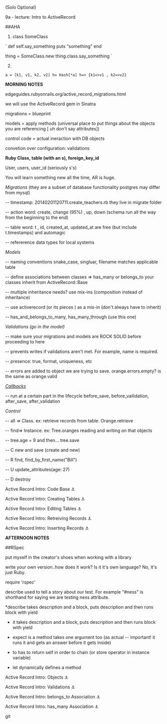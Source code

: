 (Solo Optional)

9a - lecture: Intro to ActiveRecord

##AHA

1.  class SomeClass

`
def self.say_something
  puts "something"
end

thing = SomeClass.new
thing.class.say_something
`

2.
`
a = [k1, v1, k2, v2]
h= Hash[*a]
h=> {k1=>v1 , k2=>v2}
`

**MORNING NOTES**

edgeguides.rubyonrails.org/active_record_migrations.html

we will use the ActiveRecord gem in Sinatra

migrations = blueprint

models = apply methods (universal place to put things about the objects you are referencing [ uh don't say attributes])

control code = actual ineraction with DB objects

convetion over configuration: validations

**Ruby Class, table (with an s), foreign_key_id**

User, users, user_id  (seriously s's)

You will learn something new all the time, AR is huge.

*Migrations* (they are a subset of database functionality postgres may differ from mysql)

-- timestamp: 20140201120711.create_teachers.rb  they live in migrate folder

-- action word: create, change (95%) , up, down (schema run all the way from the beginning to the end)

-- table word: t , id, created_at, updated_at are free (but include t.timestamps) and automagic

-- refererence data types for local systems

 *Models*

 -- naming conventions snake_case, singluar, filename matches applicable table

 --  define associations between classes => has_many or belongs_to your classes inherit from ActiveRecord::Base

 -- multiple inheritance needs? use mix-ins (composition instead of inheritance)

-- use activerecord (or its pieces ) as a mix-in (don't always have to inherit)

--  has_and_belongs_to_many, has_many_through (use this one)

*Validations (go in the model)*

-- make sure your migrations and models are ROCK SOLID before proceeding to here

-- prevents writes if validations aren't met. For example, name is required.

-- presence: true,  format, uniqueness,  etc

-- errors are added to object we are trying to save. orange.errors.empty? is the same as orange.valid

[*Callbacks*](http://edgeguides.rubyonrails.org/active_record_callbacks.html)

-- run at a certain part in the lifecycle before_save, before_vailidation, after_save, after_validation

 *Control*

-- all => Class. ex: retrieve records from table. Orange.retrieve

-- find=> Instance. ex: Tree.oranges reading and writing on that objects

-- tree.age = 9 and then... tree.save

-- C new and save (create and new)

-- R find, find_by_first_name("Bill")

-- U update_attributes(age: 27)

-- D destroy


Active Record Intro: Code Base :anchor:

Active Record Intro: Creating Tables :anchor:

Active Record Intro: Editing Tables :anchor:

Active Record Intro: Retreiving Records :anchor:

Active Record Intro: Inserting Records :anchor:



**AFTERNOON NOTES**

##RSpec

put myself in the creator's shoes when working with a library

write your own version..how does it work? Is it it's own language? No, it's just Ruby.

require 'rspec'

describe used to tell a story about our test. For example "#ness" is shorthand for saying we are testing ness attribute.

*describe takes description and a block, puts description and then runs block with yield

* it takes description and a block, puts description and then runs block with yield

* expect is a method takes one argument too (as actual -- important! it runs it and gets an answer before it gets inside)

* to has to return self in order to chain (or store operator in instance variable)

* let dynamically defines a method

Active Record Intro: Objects :anchor:

Active Record Intro: Validations :anchor:

Active Record Intro: belongs_to Association :anchor:

Active Record Intro: has_many Association :anchor:







git